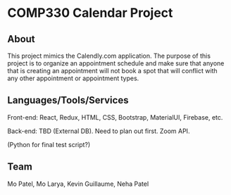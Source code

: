 # COMP330 Calendar Project


## About
This project mimics the Calendly.com application. The purpose of this project is to organize an appointment schedule and make sure that anyone that is creating an appointment will not book a spot that will conflict with any other appointment or appointment types.


## Languages/Tools/Services
Front-end: React, Redux, HTML, CSS, Bootstrap, MaterialUI, Firebase, etc.

Back-end: TBD (External DB). Need to plan out first. Zoom API.

(Python for final test script?)


## Team
Mo Patel, Mo Larya, Kevin Guillaume, Neha Patel
